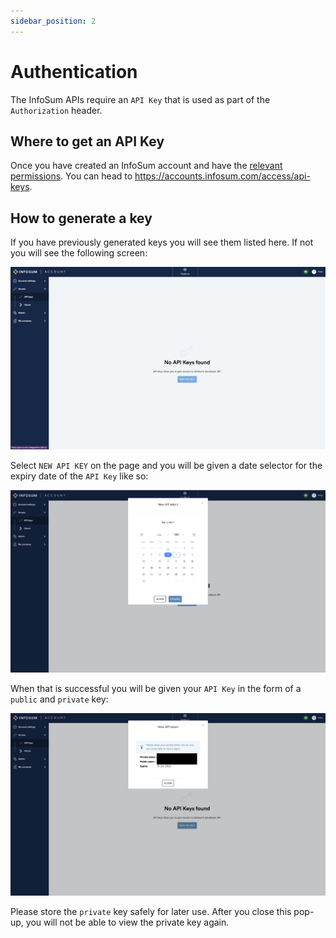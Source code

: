 ```yaml
---
sidebar_position: 2
---
```

# Authentication

The InfoSum APIs require an `API Key` that is used as part of the `Authorization` header.

## Where to get an API Key

Once you have created an InfoSum account and have the [relevant permissions](https://support.infosum.com/hc/en-us/articles/360019049798-Permissions-overview). You can head to https://accounts.infosum.com/access/api-keys.

## How to generate a key

If you have previously generated keys you will see them listed here. If not you will see the following screen:

![No API Keys Generated](/img/authentication/no-api-keys.png)

Select `NEW API KEY` on the page and you will be given a date selector for the expiry date of the `API Key` like so:

![Select an expiry date for the expiry key](/img/authentication/set-api-key-expiry.png)

When that is successful you will be given your `API Key` in the form of a `public` and `private` key:

![Granted public and private API Keys](/img/authentication/granted-public-private-api-keys.png)

Please store the `private` key safely for later use. After you close this pop-up, you will not be able to view the private key again.